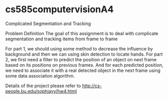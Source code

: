 # cs585computervisionA4

Complicated Segmentation and Tracking

Problem Definition
The goal of this assignment is to deal with complicate segmentation and tracking items from frame to frame

For part 1, we should using some method to decrease the influence by background and then we can using skin detection to locate hands. For part 2, we first need a filter to predict the position of an object on next frame based on its positions on previous frames. And for each predicted position, we need to associate it with a real detected object in the next frame using some data association algorithm.

Details of the project please refer to http://cs-people.bu.edu/sophiayy/hw4.html
